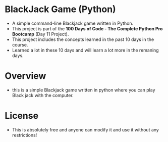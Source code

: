 # BlackJack Game (Python)
- A simple command-line Blackjack game written in Python.  
- This project is part of the **100 Days of Code - The Complete Python Pro Bootcamp** (Day 11 Project).
- This project includes the concepts learned in the past 10 days in the course.
- Learned a lot in these 10 days and will learn a lot more in the remaning days.

# Overview
- this is a simple Blackjack game written in python where you can play Black jack with the computer.

# License 
- This is absolutely free and anyone can modify it and use it without any restrictions!
